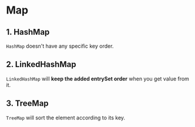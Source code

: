 # Map

## 1. HashMap

`HashMap` doesn't have any specific key order.

## 2. LinkedHashMap

`LinkedHashMap` will **keep the added entrySet order** when you get value from it.

## 3. TreeMap

`TreeMap` will sort the element according to its key.